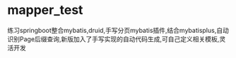 # mapper_test
练习springboot整合mybatis,druid,手写分页mybatis插件,结合mybatisplus,自动识别Page后缀查询,新版加入了手写实现的自动代码生成,可自己定义相关模板,灵活开发
